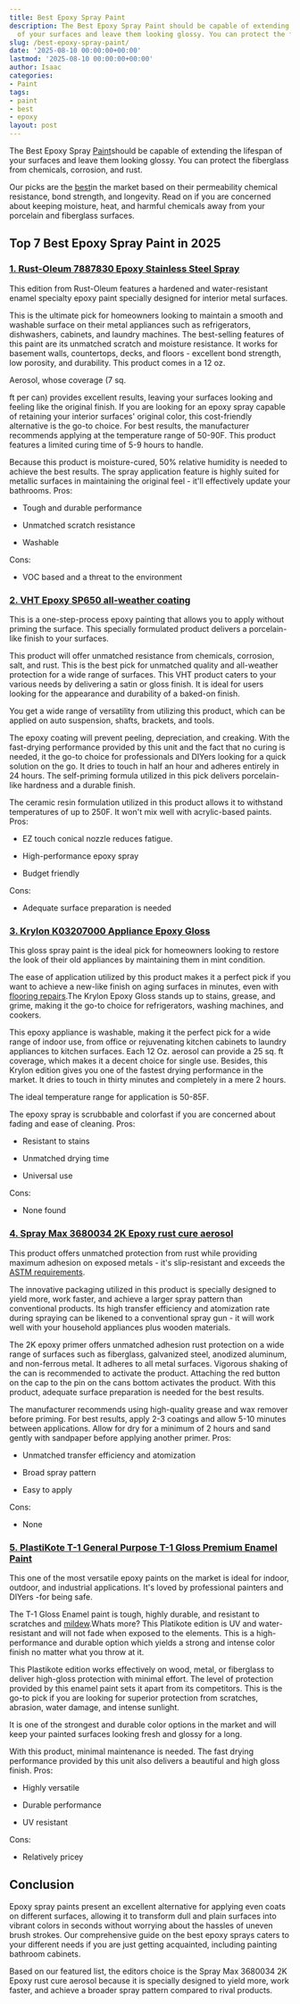 ```yaml
---
title: Best Epoxy Spray Paint
description: The Best Epoxy Spray Paint should be capable of extending the lifespan
  of your surfaces and leave them looking glossy. You can protect the fiberglass from...
slug: /best-epoxy-spray-paint/
date: '2025-08-10 00:00:00+00:00'
lastmod: '2025-08-10 00:00:00+00:00'
author: Isaac
categories:
- Paint
tags:
- paint
- best
- epoxy
layout: post
---
```

The Best Epoxy Spray [Paint](https://pestpolicy.com/best-acrylic-paint-for-canvas/)should be capable of extending the lifespan of your surfaces and leave them looking glossy. You can protect the fiberglass from chemicals, corrosion, and rust.

Our picks are the [best](https://pestpolicy.com/best-acrylic-paint-for-pouring/)in the market based on their permeability chemical resistance, bond strength, and longevity. Read on if you are concerned about keeping moisture, heat, and harmful chemicals away from your porcelain and fiberglass surfaces.

## Top 7 Best Epoxy Spray Paint in 2025

###  [1. Rust-Oleum 7887830 Epoxy Stainless Steel Spray](https://www.amazon.com/dp/B0009XB3JU/?tag=p-policy-20)

This edition from Rust-Oleum features a hardened and water-resistant enamel specialty epoxy paint specially designed for interior metal surfaces.

This is the ultimate pick for homeowners looking to maintain a smooth and washable surface on their metal appliances such as refrigerators, dishwashers, cabinets, and laundry machines. The best-selling features of this paint are its unmatched scratch and moisture resistance. It works for basement walls, countertops, decks, and floors - excellent bond strength, low porosity, and durability. This product comes in a 12 oz.

Aerosol, whose coverage (7 sq.

ft per can) provides excellent results, leaving your surfaces looking and feeling like the original finish. If you are looking for an epoxy spray capable of retaining your interior surfaces' original color, this cost-friendly alternative is the go-to choice. For best results, the manufacturer recommends applying at the temperature range of 50-90F. This product features a limited curing time of 5-9 hours to handle.

Because this product is moisture-cured, 50% relative humidity is needed to achieve the best results. The spray application feature is highly suited for metallic surfaces in maintaining the original feel - it'll effectively update your bathrooms.
Pros:

- Tough and durable performance

- Unmatched scratch resistance

- Washable

Cons:

- VOC based and a threat to the environment

###  [2. VHT Epoxy SP650 all-weather coating](https://www.amazon.com/dp/B0006HPL3I/?tag=p-policy-20)

This is a one-step-process epoxy painting that allows you to apply without priming the surface. This specially formulated product delivers a porcelain-like finish to your surfaces.

This product will offer unmatched resistance from chemicals, corrosion, salt, and rust. This is the best pick for unmatched quality and all-weather protection for a wide range of surfaces. This VHT product caters to your various needs by delivering a satin or gloss finish. It is ideal for users looking for the appearance and durability of a baked-on finish.

You get a wide range of versatility from utilizing this product, which can be applied on auto suspension, shafts, brackets, and tools.

The epoxy coating will prevent peeling, depreciation, and creaking. With the fast-drying performance provided by this unit and the fact that no curing is needed, it the go-to choice for professionals and DIYers looking for a quick solution on the go. It dries to touch in half an hour and adheres entirely in 24 hours. The self-priming formula utilized in this pick delivers porcelain-like hardness and a durable finish.

The ceramic resin formulation utilized in this product allows it to withstand temperatures of up to 250F. It won't mix well with acrylic-based paints.
Pros:

- EZ touch conical nozzle reduces fatigue.

- High-performance epoxy spray

- Budget friendly

Cons:

- Adequate surface preparation is needed

###  [3. Krylon K03207000 Appliance Epoxy Gloss](https://www.amazon.com/dp/B00397TJTY/?tag=p-policy-20)

This gloss spray paint is the ideal pick for homeowners looking to restore the look of their old appliances by maintaining them in mint condition.

The ease of application utilized by this product makes it a perfect pick if you want to achieve a new-like finish on aging surfaces in minutes, even with [flooring repairs](https://www.familyhandyman.com/project/patch-a-hardwood-floor/).The Krylon Epoxy Gloss stands up to stains, grease, and grime, making it the go-to choice for refrigerators, washing machines, and cookers.

This epoxy appliance is washable, making it the perfect pick for a wide range of indoor use, from office or rejuvenating kitchen cabinets to laundry appliances to kitchen surfaces. Each 12 Oz. aerosol can provide a 25 sq. ft coverage, which makes it a decent choice for single use. Besides, this Krylon edition gives you one of the fastest drying performance in the market. It dries to touch in thirty minutes and completely in a mere 2 hours.

The ideal temperature range for application is 50-85F.

The epoxy spray is scrubbable and colorfast if you are concerned about fading and ease of cleaning.
Pros:

- Resistant to stains

- Unmatched drying time

- Universal use

Cons:

- None found

###  [4. Spray Max 3680034 2K Epoxy rust cure aerosol](https://www.amazon.com/dp/B07CXPQ814/?tag=p-policy-20)

This product offers unmatched protection from rust while providing maximum adhesion on exposed metals - it's slip-resistant and exceeds the [ASTM requirements](https://www.astm.org/).

The innovative packaging utilized in this product is specially designed to yield more, work faster, and achieve a larger spray pattern than conventional products. Its high transfer efficiency and atomization rate during spraying can be likened to a conventional spray gun - it will work well with your household appliances plus wooden materials.

The 2K epoxy primer offers unmatched adhesion rust protection on a wide range of surfaces such as fiberglass, galvanized steel, anodized aluminum, and non-ferrous metal. It adheres to all metal surfaces. Vigorous shaking of the can is recommended to activate the product. Attaching the red button on the cap to the pin on the cans bottom activates the product. With this product, adequate surface preparation is needed for the best results.

The manufacturer recommends using high-quality grease and wax remover before priming. For best results, apply 2-3 coatings and allow 5-10 minutes between applications. Allow for dry for a minimum of 2 hours and sand gently with sandpaper before applying another primer.
Pros:

- Unmatched transfer efficiency and atomization

- Broad spray pattern

- Easy to apply

Cons:

- None

###  [5. PlastiKote T-1 General Purpose T-1 Gloss Premium Enamel Paint](https://www.amazon.com/dp/B000CPI1VI/?tag=p-policy-20)

This one of the most versatile epoxy paints on the market is ideal for indoor, outdoor, and industrial applications. It's loved by professional painters and DIYers -for being safe.

The T-1 Gloss Enamel paint is tough, highly durable, and resistant to scratches and [mildew](https://pestpolicy.com/mildew-resistant-paints/).Whats more? This Platikote edition is UV and water-resistant and will not fade when exposed to the elements. This is a high-performance and durable option which yields a strong and intense color finish no matter what you throw at it.

This Plastikote edition works effectively on wood, metal, or fiberglass to deliver high-gloss protection with minimal effort. The level of protection provided by this enamel paint sets it apart from its competitors. This is the go-to pick if you are looking for superior protection from scratches, abrasion, water damage, and intense sunlight.

It is one of the strongest and durable color options in the market and will keep your painted surfaces looking fresh and glossy for a long.

With this product, minimal maintenance is needed. The fast drying performance provided by this unit also delivers a beautiful and high gloss finish.
Pros:

- Highly versatile

- Durable performance

- UV resistant

Cons:

- Relatively pricey

##  Conclusion

Epoxy spray paints present an excellent alternative for applying even coats on different surfaces, allowing it to transform dull and plain surfaces into vibrant colors in seconds without worrying about the hassles of uneven brush strokes. Our comprehensive guide on the best epoxy sprays caters to your different needs if you are just getting acquainted, including painting bathroom cabinets.

Based on our featured list, the editors choice is the Spray Max 3680034 2K Epoxy rust cure aerosol because it is specially designed to yield more, work faster, and achieve a broader spray pattern compared to rival products.